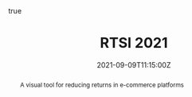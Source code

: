 ---
title: RTSI 2021
event: 6th online Forum on Research and Technologies for Society and Industry Innovation for a smart world (RTSI 2021)
event_url: https://rtsi2021.ieeesezioneitalia.it/
location: Napoli, Italy
summary: 6th online Forum on Research and Technologies for Society and Industry Innovation for a smart world - RTSI 2021
abstract: "A visual tool for reducing returns in e-commerce platforms"

# Talk start and end times.
#   End time can optionally be hidden by prefixing the line with `#`.
date: "2021-09-09T11:15:00Z"
#date_end: "2020-02-18T12:00:00Z"
all_day: false

# Schedule page publish date (NOT talk date).
publishDate: "2021-08-09T00:00:00Z"

authors: []
tags: ["E-commerce", "Online  selling", "Returns", "Waste", "Amazon", "Product  dimensions"]

# Is this a featured talk? (true/false)
featured: true

image:
#  caption: 'Image credit: [**Unsplash**](https://unsplash.com/photos/bzdhc5b3Bxs)'
  focal_point: Right

url_code: ""
url_pdf: ""
url_slides: "files/slides/RTSI2021.pdf"
url_video: ""

# Markdown Slides (optional).
#   Associate this talk with Markdown slides.
#   Simply enter your slide deck's filename without extension.
#   E.g. `slides = "example-slides"` references `content/slides/example-slides.md`.
#   Otherwise, set `slides = ""`.
slides: ""
#slides: example

# Projects (optional).
#   Associate this post with one or more of your projects.
#   Simply enter your project's folder or file name without extension.
#   E.g. `projects = ["internal-project"]` references `content/project/deep-learning/index.md`.
#   Otherwise, set `projects = []`.
projects: []
#- internal-project

# Enable math on this page?
math: true
---